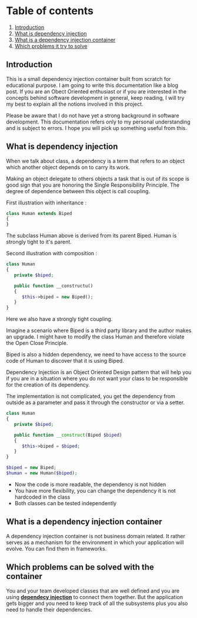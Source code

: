 # Table of contents

1. [Introduction](#introduction)
2. [What is dependency injection](#dependency-injection)
3. [What is a dependency injection container](#container)
4. [Which problems it try to solve](#problems)

<a name="introduction"></a>

## Introduction

This is a small dependency injection container built from scratch for educational purpose. I am going to write this documentation like a blog post. If you are an Obect Oriented enthusiast or if you are interested in the concepts behind software development in general, keep reading, I will try my best to explain all the notions involved in this project.

Please be aware that I do not have yet a strong background in software development. This documentation refers only to my personal understanding and is subject to errors. I hope you will pick up something useful from this.

<a name="dependency-injection"></a>

## What is dependency injection

When we talk about class, a dependency is a term that refers to an object which another object depends on to carry its work.

Making an object delegate to others objects a task that is out of its scope is good sign that you are honoring the Single Responsibility Principle.
The degree of dependence between this object is call coupling.

First illustration with inheritance :

```php
class Human extends Biped
{
}
```

The subclass Human above is derived from its parent Biped. Human is strongly tight to it's parent.

Second illustration with composition :

```php
class Human
{
   private $biped;

   public function __constructu()
   {
      $this->biped = new Biped();
   }
}
```

Here we also have a strongly tight coupling.

Imagine a scenario where Biped is a third party library and the author makes an upgrade. I might have to modify the class Human and therefore violate the Open Close Principle.

Biped is also a hidden dependency, we need to have access to the source code of Human to discover that it is using Biped.

Dependency Injection is an Object Oriented Design pattern that will help you if you are in a situation where you do not want your class to be responsible for the creation of its dependency.

The implementation is not complicated, you get the dependency from outside as a parameter and pass it through the constructor or via a setter.

```php
class Human
{
   private $biped;

   public function __construct(Biped $biped)
   {
      $this->biped = $biped;
   }
}

$biped = new Biped;
$human = new Human($biped);
```

- Now the code is more readable, the dependency is not hidden
- You have more flexibility, you can change the dependency it is not hardcoded in the class
- Both classes can be tested independently

<a name="container"></a>

## What is a dependency injection container

A dependency injection container is not business domain related. It rather serves as a mechanism for the environment in which your application will evolve. You can find them in frameworks.

<a name="problems"></a>

## Which problems can be solved with the container

You and your team developed classes that are well defined and you are using [**dependecy injection**](#dependency-injection) to connect them together. But the application gets bigger and you need to keep track of all the subsystems plus you also need to handle their dependencies.
